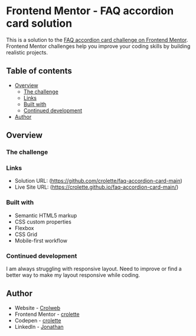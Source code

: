 # Frontend Mentor - FAQ accordion card solution

This is a solution to the [FAQ accordion card challenge on Frontend Mentor](https://www.frontendmentor.io/challenges/faq-accordion-card-XlyjD0Oam). Frontend Mentor challenges help you improve your coding skills by building realistic projects. 

## Table of contents

- [Overview](#overview)
  - [The challenge](#the-challenge)
  - [Links](#links)
  - [Built with](#built-with)
  - [Continued development](#continued-development)
- [Author](#author)


## Overview

### The challenge





### Links

- Solution URL: (https://github.com/crolette/faq-accordion-card-main)
- Live Site URL: (https://crolette.github.io/faq-accordion-card-main/)

### Built with

- Semantic HTML5 markup
- CSS custom properties
- Flexbox
- CSS Grid
- Mobile-first workflow

### Continued development

I am always struggling with responsive layout. Need to improve or find a better way to make my layout responsive while coding.

## Author

- Website - [Crolweb](https://www.crolweb.be)
- Frontend Mentor - [crolette](https://www.frontendmentor.io/profile/crolette)
- Codepen - [crolette](https://codepen.io/crolette/pens/)
- LinkedIn - [Jonathan](https://www.linkedin.com/in/jonathan-de-dijcker-6a7b1532/)

